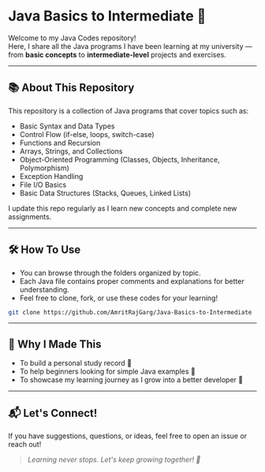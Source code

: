 # Java Basics to Intermediate 🚀

Welcome to my Java Codes repository!  
Here, I share all the Java programs I have been learning at my university — from **basic concepts** to **intermediate-level** projects and exercises.

---

## 📚 About This Repository

This repository is a collection of Java programs that cover topics such as:
- Basic Syntax and Data Types
- Control Flow (if-else, loops, switch-case)
- Functions and Recursion
- Arrays, Strings, and Collections
- Object-Oriented Programming (Classes, Objects, Inheritance, Polymorphism)
- Exception Handling
- File I/O Basics
- Basic Data Structures (Stacks, Queues, Linked Lists)

I update this repo regularly as I learn new concepts and complete new assignments.

---

## 🛠 How To Use

- You can browse through the folders organized by topic.
- Each Java file contains proper comments and explanations for better understanding.
- Feel free to clone, fork, or use these codes for your learning!

```bash
git clone https://github.com/AmritRajGarg/Java-Basics-to-Intermediate
```

---

## 🎯 Why I Made This

- To build a personal study record 📖
- To help beginners looking for simple Java examples 🤝
- To showcase my learning journey as I grow into a better developer 🚀

---

## 📬 Let's Connect!

If you have suggestions, questions, or ideas, feel free to open an issue or reach out!

> *Learning never stops. Let's keep growing together! 🚀*
